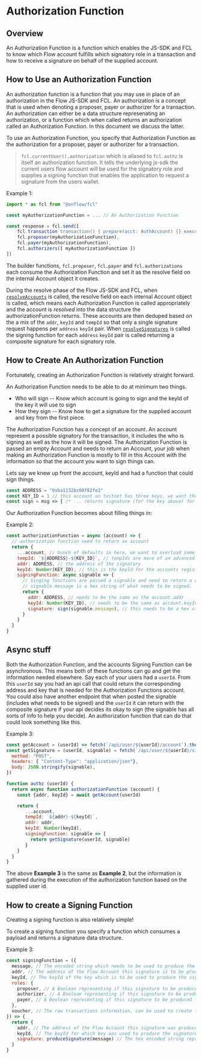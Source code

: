 # Authorization Function

## Overview

An Authorization Function is a function which enables the JS-SDK and FCL to know which Flow account fulfills which signatory role in a transaction and how to receive a signature on behalf of the supplied account.

## How to Use an Authorization Function

An authorization function is a function that you may use in place of an authorization in the Flow JS-SDK and FCL. An authorization is a concept that is used when denoting a proposer, payer or authorizer for a transaction. An authorization can either be a data structure represenating an authorization, or a function which when called returns an authorization called an Authorization Function. In this document we discuss the latter.

To use an Authorization Function, you specify that Authorization Function as the authorization for a proposer, payer or authorizer for a transaction.

> `fcl.currentUser().authorization` which is aliased to `fcl.authz` is itself an authorization function. It tells the underlying js-sdk the current users flow account will be used for the signatory role and supplies a signing function that enables the application to request a signature from the users wallet.

Example 1:
```javascript
import * as fcl from "@onflow/fcl"

const myAuthorizationFunction = ... // An Authorization Function

const response = fcl.send([
    fcl.transaction`transaction() { prepare(acct: AuthAccount) {} execute { log("Hello, Flow!") } }`,
    fcl.proposer(myAuthorizationFunction),
    fcl.payer(myAuthorizationFunction),
    fcl.authorizers([ myAuthorizationFunction ])
])
```

The builder functions, `fcl.proposer`, `fcl.payer` and `fcl.authorizations` each consume the Authorization Function and set it as the resolve field on the internal Account object it creates.

During the resolve phase of the Flow JS-SDK and FCL, when [`resolveAccounts`](https://github.com/onflow/flow-js-sdk/blob/master/packages/sdk/src/resolve/resolve.js#L22) is called, the resolve field on each internal Account object is called, which means each Authorization Function is called appropriately and the account is _resolved_ into the data structure the authorizationFunction returns. These accounts are then deduped based on the a mix of the `addr`, `keyId` and `tempId` so that only a single signature request happens per `address` `keyId` pair. When [`resolveSignatures`](https://github.com/onflow/flow-js-sdk/blob/master/packages/sdk/src/resolve/resolve.js#L25) is called the signing function for each `address` `keyId` pair is called returning a composite signature for each signatory role.

## How to Create An Authorization Function

Fortunately, creating an Authorization Function is relatively straight forward.

An Authorization Function needs to be able to do at minimum two things.
- Who will sign -- Know which account is going to sign and the keyId of the key it will use to sign
- How they sign -- Know how to get a signature for the supplied account and key from the first piece.

The Authorization Function has a concept of an account. An account represent a possible signatory for the transaction, it includes the who is signing as well as the how it will be signed. The Authorization Function is passed an empty Account and needs to return an Account, your job when making an Authorization Function is mostly to fill in this Account with the information so that the account you want to sign things can.

Lets say we knew up front the account, keyId and had a function that could sign things.

```javascript
const ADDRESS = "0xba1132bc08f82fe2"
const KEY_ID = 1 // this account on testnet has three keys, we want the one with an index of 1 (has a weight of 1000)
const sign = msg => { /* ... returns signature (for the key above) for supplied message ... */ }
```

Our Authorization Function becomes about filling things in:

Example 2:
```javascript
const authorizationFunction = async (account) => {
  // authorization function need to return an account
  return {
    ...account, // bunch of defaults in here, we want to overload some of them though
    tempId: `${ADDRESS}-${KEY_ID}`, // tempIds are more of an advanced topic, for 99% of the times where you know the address and keyId you will want it to be a unique string per that address and keyId
    addr: ADDRESS, // the address of the signatory
    keyId: Number(KEY_ID), // this is the keyId for the accounts registered key that will be used to sign, make extra sure this is a number and not a string
    signingFunction: async signable => {
      // Singing functions are passed a signable and need to return a composite signature
      // signable.message is a hex string of what needs to be signed.
      return {
        addr: ADDRESS, // needs to be the same as the account.addr
        keyId: Number(KEY_ID), // needs to be the same as account.keyId, once again make sure its a number and not a string
        signature: sign(signable.message), // this needs to be a hex string of the signature, where signable.message is the hex value that needs to be signed
      }
    }
  }
}
```

## Async stuff

Both the Authorization Function, and the accounts Signing Function can be asynchronous. This means both of these functions can go and get the information needed elsewhere. Say each of your users had a `userId`. From this `userId` say you had an api call that could return the corresponding address and key that is needed for the Authorization Functions account. You could also have another endpoint that when posted the signable (includes what needs to be signed) and the `userId` it can return with the composite signature if your api decides its okay to sign (the signable has all sorts of info to help you decide). An authorization function that can do that could look something like this.

Example 3:
```javascript
const getAccount = (userId) => fetch(`/api/user/${userId}/account`).then(d => d.json())
const getSignature = (userId, signable) = fetch(`/api/user/${userId}/sign`, {
  method: "POST",
  headers: { "Content-Type": "application/json"},
  body: JSON.stringify(signable),
})

function authz (userId) {
  return async function authorizationFunction (account) {
    const {addr, keyId} = await getAccount(userId)

    return {
       ...account,
       tempId: `${addr}-${keyId}`,
       addr: addr,
       keyId: Number(keyId),
       signingFunction: signable => {
         return getSignature(userId, signable)
       }
    }
  }
}
```
The above **Example 3** is the same as **Example 2**, but the information is gathered during the execution of the authorization function based on the supplied user id.

## How to create a Signing Function

Creating a signing function is also relatively simple!

To create a signing function you specify a function which consumes a payload and returns a signature data structure.

Example 3:
```javascript
const signingFunction = ({
  message, // The encoded string which needs to be used to produce the signature.
  addr, // The address of the Flow Account this signature is to be produced for.
  keyId, // The keyId of the key which is to be used to produce the signature.
  roles: {
    proposer, // A Boolean representing if this signature to be produced for a proposer.
    authorizer, // A Boolean representing if this signature to be produced for a authorizer.
    payer, // A Boolean representing if this signature to be produced for a payer.
  }, 
  voucher, // The raw transactions information, can be used to create the message for additional safety and lack of trust in the supplied message.
}) => {
  return {
    addr, // The address of the Flow Account this signature was produced for.
    keyId, // The keyId for which key was used to produce the signature.
    signature: produceSignature(message) // The hex encoded string representing the signature of the message.
  }
}
```
